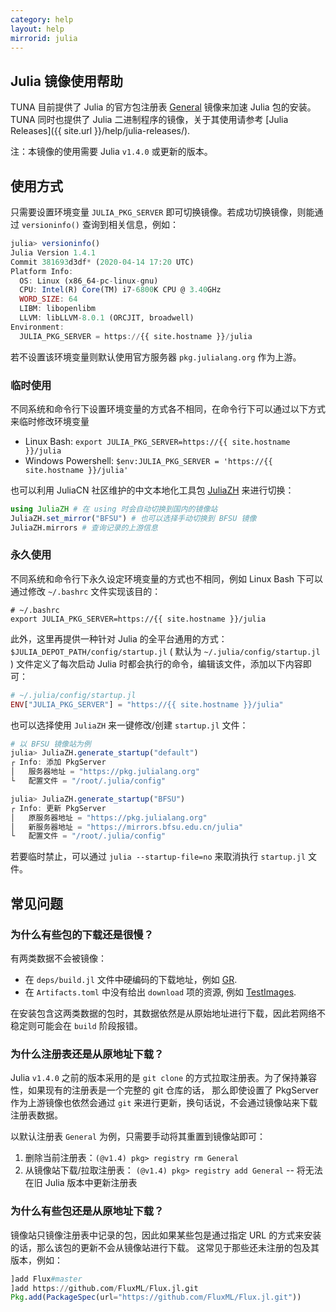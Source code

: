 ```yaml
---
category: help
layout: help
mirrorid: julia
---
```


## Julia 镜像使用帮助

TUNA 目前提供了 Julia 的官方包注册表 [General](https://github.com/JuliaRegistries/General) 镜像来加速 Julia 包的安装。
TUNA 同时也提供了 Julia 二进制程序的镜像，关于其使用请参考 [Julia Releases]({{ site.url }}/help/julia-releases/).

注：本镜像的使用需要 Julia `v1.4.0` 或更新的版本。

## 使用方式

只需要设置环境变量 `JULIA_PKG_SERVER` 即可切换镜像。若成功切换镜像，则能通过 `versioninfo()` 查询到相关信息，例如：

```julia
julia> versioninfo()
Julia Version 1.4.1
Commit 381693d3df* (2020-04-14 17:20 UTC)
Platform Info:
  OS: Linux (x86_64-pc-linux-gnu)
  CPU: Intel(R) Core(TM) i7-6800K CPU @ 3.40GHz
  WORD_SIZE: 64
  LIBM: libopenlibm
  LLVM: libLLVM-8.0.1 (ORCJIT, broadwell)
Environment:
  JULIA_PKG_SERVER = https://{{ site.hostname }}/julia
```

若不设置该环境变量则默认使用官方服务器 `pkg.julialang.org` 作为上游。

### 临时使用

不同系统和命令行下设置环境变量的方式各不相同，在命令行下可以通过以下方式来临时修改环境变量

* Linux Bash: `export JULIA_PKG_SERVER=https://{{ site.hostname }}/julia`
* Windows Powershell: `$env:JULIA_PKG_SERVER = 'https://{{ site.hostname }}/julia'`

也可以利用 JuliaCN 社区维护的中文本地化工具包 [JuliaZH](https://github.com/JuliaCN/JuliaZH.jl) 来进行切换：

```julia
using JuliaZH # 在 using 时会自动切换到国内的镜像站
JuliaZH.set_mirror("BFSU") # 也可以选择手动切换到 BFSU 镜像
JuliaZH.mirrors # 查询记录的上游信息
```

### 永久使用

不同系统和命令行下永久设定环境变量的方式也不相同，例如 Linux Bash 下可以通过修改 `~/.bashrc` 文件实现该目的：

```
# ~/.bashrc
export JULIA_PKG_SERVER=https://{{ site.hostname }}/julia
```

此外，这里再提供一种针对 Julia 的全平台通用的方式：`$JULIA_DEPOT_PATH/config/startup.jl`
( 默认为 `~/.julia/config/startup.jl` ) 文件定义了每次启动 Julia 时都会执行的命令，编辑该文件，添加以下内容即可：

```julia
# ~/.julia/config/startup.jl
ENV["JULIA_PKG_SERVER"] = "https://{{ site.hostname }}/julia"
```

也可以选择使用 `JuliaZH` 来一键修改/创建 `startup.jl` 文件：

```julia
# 以 BFSU 镜像站为例
julia> JuliaZH.generate_startup("default")
┌ Info: 添加 PkgServer
│   服务器地址 = "https://pkg.julialang.org"
└   配置文件 = "/root/.julia/config"

julia> JuliaZH.generate_startup("BFSU")
┌ Info: 更新 PkgServer
│   原服务器地址 = "https://pkg.julialang.org"
│   新服务器地址 = "https://mirrors.bfsu.edu.cn/julia"
└   配置文件 = "/root/.julia/config"
```

若要临时禁止，可以通过 `julia --startup-file=no` 来取消执行 `startup.jl` 文件。


## 常见问题

### 为什么有些包的下载还是很慢？

有两类数据不会被镜像：

* 在 `deps/build.jl` 文件中硬编码的下载地址，例如 [GR](https://github.com/jheinen/GR.jl/blob/70f025d5cb439d036409f1985107cb5e1615097f/deps/build.jl#L116).
* 在 `Artifacts.toml` 中没有给出 `download` 项的资源, 例如 [TestImages](https://github.com/JuliaImages/TestImages.jl/blob/eaa94348df619c65956e8cfb0032ecddb7a29d3a/Artifacts.toml).

在安装包含这两类数据的包时，其数据依然是从原始地址进行下载，因此若网络不稳定则可能会在 `build` 阶段报错。

### 为什么注册表还是从原地址下载？

Julia `v1.4.0` 之前的版本采用的是 `git clone` 的方式拉取注册表。为了保持兼容性，如果现有的注册表是一个完整的 git 仓库的话，
那么即使设置了 PkgServer 作为上游镜像也依然会通过 `git` 来进行更新，换句话说，不会通过镜像站来下载注册表数据。

以默认注册表 `General` 为例，只需要手动将其重置到镜像站即可：

1. 删除当前注册表：`(@v1.4) pkg> registry rm General`
2. 从镜像站下载/拉取注册表： `(@v1.4) pkg> registry add General` -- 将无法在旧 Julia 版本中更新注册表

### 为什么有些包还是从原地址下载？

镜像站只镜像注册表中记录的包，因此如果某些包是通过指定 URL 的方式来安装的话，那么该包的更新不会从镜像站进行下载。
这常见于那些还未注册的包及其版本，例如：

```julia
]add Flux#master
]add https://github.com/FluxML/Flux.jl.git
Pkg.add(PackageSpec(url="https://github.com/FluxML/Flux.jl.git"))
```
